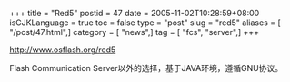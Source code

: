 +++
title = "Red5"
postid = 47
date = 2005-11-02T10:28:59+08:00
isCJKLanguage = true
toc = false
type = "post"
slug = "red5"
aliases = [ "/post/47.html",]
category = [ "news",]
tag = [ "fcs", "server",]
+++


<http://www.osflash.org/red5>

Flash Communication Server以外的选择，基于JAVA环境，遵循GNU协议。

